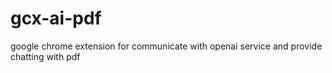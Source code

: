# gcx-ai-pdf
google chrome extension for communicate with openai service and provide chatting with pdf 
